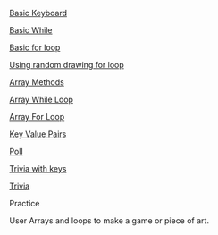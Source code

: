 [Basic Keyboard](https://github.com/zevenrodriguez/CIM540-640/blob/master/examples/p5Examples/week5/basicKeyboard/sketch.js)

[Basic While](https://github.com/zevenrodriguez/CIM540-640/blob/master/examples/p5Examples/week5/basicwhile/sketch.js)

[Basic for loop](https://github.com/zevenrodriguez/CIM540-640/blob/master/examples/p5Examples/week5/basicForLoop/sketch.js)

[Using random drawing for loop](https://github.com/zevenrodriguez/CIM540-640/blob/master/examples/p5Examples/week5/basicRandomForLoop/sketch.js)

[Array Methods](https://github.com/zevenrodriguez/CIM540-640/blob/master/examples/p5Examples/week5/arrayMethods/sketch.js)

[Array While Loop](https://github.com/zevenrodriguez/CIM540-640/blob/master/examples/p5Examples/week5/arrayDoWhile/sketch.js)

[Array For Loop](https://github.com/zevenrodriguez/CIM540-640/blob/master/examples/p5Examples/week5/arrayForLoop/sketch.js)

[Key Value Pairs](https://github.com/zevenrodriguez/CIM540-640/blob/master/examples/p5Examples/week5/keyvalue/sketch.js)

[Poll](https://github.com/zevenrodriguez/CIM540-640/blob/master/examples/p5Examples/week5/poll/sketch.js)

[Trivia with keys](https://github.com/zevenrodriguez/CIM540-640/blob/master/examples/p5Examples/week5/triviaKeys/sketch.js)

[Trivia](https://github.com/zevenrodriguez/CIM540-640/blob/master/examples/p5Examples/week5/trivia/sketch.js)

Practice

User Arrays and loops to make a game or piece of art.
